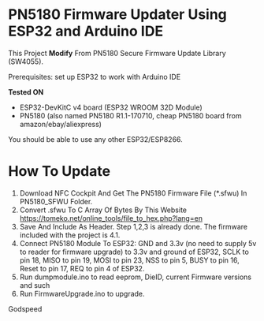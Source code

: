 # PN5180 Firmware Updater Using ESP32 and Arduino IDE

This Project **Modify** From PN5180 Secure Firmware Update Library (SW4055). 

Prerequisites: set up ESP32 to work with Arduino IDE

**Tested ON**
+ ESP32-DevKitC v4 board (ESP32 WROOM 32D Module)
+ PN5180 (also named PN5180 R1.1-170710, cheap PN5180 board from amazon/ebay/aliexpress)

You should be able to use any other ESP32/ESP8266. 

# How To Update
1. Download NFC Cockpit And Get The PN5180 Firmware File (*.sfwu) In PN5180_SFWU Folder.
2. Convert .sfwu To C Array Of Bytes By This Website https://tomeko.net/online_tools/file_to_hex.php?lang=en
3. Save And Include As Header.
Step 1,2,3 is already done. The firmware included with the project is 4.1. 
4. Connect PN5180 Module To ESP32: GND and 3.3v (no need to supply 5v to reader for firmware upgrade) to 3.3v and ground of ESP32, SCLK to pin 18, MISO to pin 19, MOSI to pin 23, NSS to pin 5, BUSY to pin 16, Reset to pin 17, REQ to pin 4 of ESP32. 
5. Run dumpmodule.ino to read eeprom, DieID, current Firmware versions and such
6. Run FirmwareUpgrade.ino to upgrade.


Godspeed 
